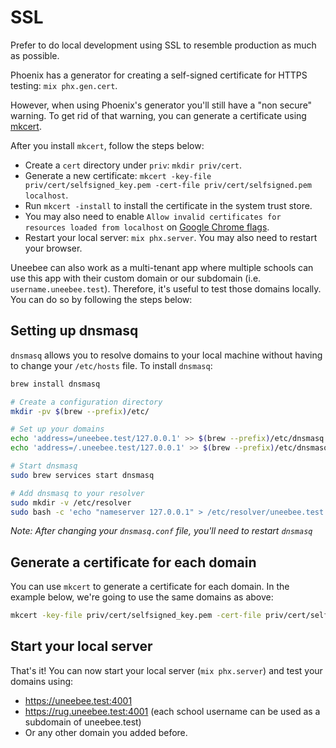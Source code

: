 # SSL

Prefer to do local development using SSL to resemble production as much as possible.

Phoenix has a generator for creating a self-signed certificate for HTTPS testing: `mix phx.gen.cert`.

However, when using Phoenix's generator you'll still have a "non secure" warning. To get rid of that warning, you can generate a certificate using [mkcert](https://github.com/FiloSottile/mkcert).

After you install `mkcert`, follow the steps below:

- Create a `cert` directory under `priv`: `mkdir priv/cert`.
- Generate a new certificate: `mkcert -key-file priv/cert/selfsigned_key.pem -cert-file priv/cert/selfsigned.pem localhost`.
- Run `mkcert -install` to install the certificate in the system trust store.
- You may also need to enable `Allow invalid certificates for resources loaded from localhost` on [Google Chrome flags](chrome://flags/#allow-insecure-localhost).
- Restart your local server: `mix phx.server`. You may also need to restart your browser.

Uneebee can also work as a multi-tenant app where multiple schools can use this app with their custom domain or our subdomain (i.e. `username.uneebee.test`). Therefore, it's useful to test those domains locally. You can do so by following the steps below:

## Setting up dnsmasq

`dnsmasq` allows you to resolve domains to your local machine without having to change your `/etc/hosts` file. To install `dnsmasq`:

```sh
brew install dnsmasq

# Create a configuration directory
mkdir -pv $(brew --prefix)/etc/

# Set up your domains
echo 'address=/uneebee.test/127.0.0.1' >> $(brew --prefix)/etc/dnsmasq.conf
echo 'address=/.uneebee.test/127.0.0.1' >> $(brew --prefix)/etc/dnsmasq.conf

# Start dnsmasq
sudo brew services start dnsmasq

# Add dnsmasq to your resolver
sudo mkdir -v /etc/resolver
sudo bash -c 'echo "nameserver 127.0.0.1" > /etc/resolver/uneebee.test'
```

_Note: After changing your `dnsmasq.conf` file, you'll need to restart `dnsmasq`_

## Generate a certificate for each domain

You can use `mkcert` to generate a certificate for each domain. In the example below, we're going to use the same domains as above:

```sh
mkcert -key-file priv/cert/selfsigned_key.pem -cert-file priv/cert/selfsigned.pem localhost uneebee.test "*.uneebee.test"
```

## Start your local server

That's it! You can now start your local server (`mix phx.server`) and test your domains using:

- https://uneebee.test:4001
- https://rug.uneebee.test:4001 (each school username can be used as a subdomain of uneebee.test)
- Or any other domain you added before.
